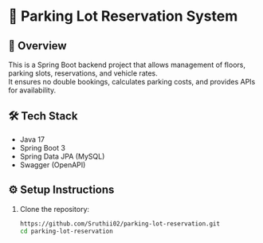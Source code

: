 # 🚗 Parking Lot Reservation System

## 📌 Overview
This is a Spring Boot backend project that allows management of floors, parking slots, reservations, and vehicle rates.  
It ensures no double bookings, calculates parking costs, and provides APIs for availability.

## 🛠 Tech Stack
- Java 17
- Spring Boot 3
- Spring Data JPA (MySQL)
- Swagger (OpenAPI)

## ⚙️ Setup Instructions
1. Clone the repository:
   ```bash
   https://github.com/Sruthii02/parking-lot-reservation.git
   cd parking-lot-reservation

<!-- 1. Create MySQL database:

	CREATE DATABASE parking_lot;


2. Update application.properties with your DB username/password.

3. Run the app:

	mvn spring-boot:run

4. Open Swagger:

	http://localhost:8083/swagger-ui.html -->
